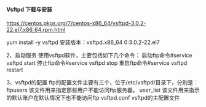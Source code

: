 
#### Vsftpd 下载与安装

https://centos.pkgs.org/7/centos-x86_64/vsftpd-3.0.2-22.el7.x86_64.rpm.html


yum install -y vsftpd
安装版本：vsftpd.x86_64 0:3.0.2-22.el7


2、启动服务
使用vsftpd软件，主要包括如下几个命令：
启动ftp命令#service vsftpd start
停止ftp命令#service vsftpd stop
重启ftp命令#service vsftpd restart



3、vsftpd的配置
ftp的配置文件主要有三个，位于/etc/vsftpd/目录下，分别是：
ftpusers    该文件用来指定那些用户不能访问ftp服务器。
user_list   该文件用来指示的默认账户在默认情况下也不能访问ftp
vsftpd.conf   vsftpd的主配置文件
